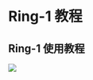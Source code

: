 # Ring-1 教程

## Ring-1 使用教程

![](https://docs.hzz.im/\~gitbook/image?url=https%3A%2F%2F1382592200-files.gitbook.io%2F%7E%2Ffiles%2Fv0%2Fb%2Fgitbook-x-prod.appspot.com%2Fo%2Fspaces%252F7YXEHggLzaiKwZjRSOD4%252Fuploads%252FMrwJkkMimARd0hoT3U3D%252FRing-1.png%3Falt%3Dmedia%26token%3Daf2e5c97-10c2-455b-8fad-e0009acfbb1a\&width=768\&dpr=4\&quality=100\&sign=799ec2ab\&sv=1)
